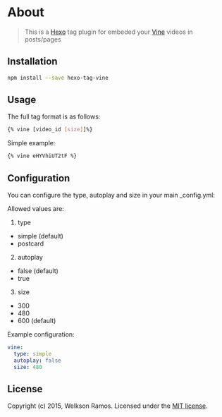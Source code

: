 # About
> This is a [Hexo](http://hexo.io/) tag plugin for embeded your [Vine](http://vine.co/) videos in posts/pages

## Installation
```bash
npm install --save hexo-tag-vine
```
## Usage
The full tag format is as follows:
```bash
{% vine [video_id [size]]%}
```
Simple example:
```bash
{% vine eHYVhiUT2tF %}
```

## Configuration
You can configure the type, autoplay and size in your main _config.yml:

Allowed values are:

1. type
 - simple (default)
 - postcard
2. autoplay
 - false (default)
 - true
3. size
 - 300
 - 480
 - 600 (default)

Example configuration:

```yml
vine:
  type: simple
  autoplay: false
  size: 480
```

## License

Copyright (c) 2015, Welkson Ramos. Licensed under the [MIT license](LICENSE).

